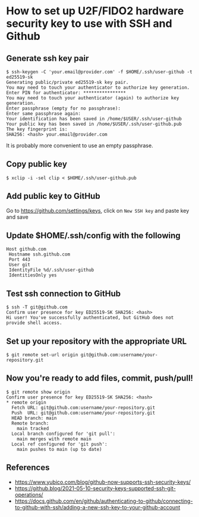 # How to set up U2F/FIDO2 hardware security key to use with SSH and Github

## Generate ssh key pair
```
$ ssh-keygen -C 'your.email@provider.com' -f $HOME/.ssh/user-github -t ed25519-sk
Generating public/private ed25519-sk key pair.
You may need to touch your authenticator to authorize key generation.
Enter PIN for authenticator: ****************
You may need to touch your authenticator (again) to authorize key generation.
Enter passphrase (empty for no passphrase): 
Enter same passphrase again: 
Your identification has been saved in /home/$USER/.ssh/user-github
Your public key has been saved in /home/$USER/.ssh/user-github.pub
The key fingerprint is:
SHA256: <hash> your.email@provider.com
```

It is probably more convenient to use an empty passphrase.

## Copy public key
```shell
$ xclip -i -sel clip < $HOME/.ssh/user-github.pub
```

## Add public key to GitHub
Go to https://github.com/settings/keys, click on `New SSH key` and paste key and save

## Update $HOME/.ssh/config with the following
```
Host github.com
 Hostname ssh.github.com
 Port 443
 User git
 IdentityFile %d/.ssh/user-github
 IdentitiesOnly yes
```

## Test ssh connection to GitHub
```
$ ssh -T git@github.com
Confirm user presence for key ED25519-SK SHA256: <hash>
Hi user! You've successfully authenticated, but GitHub does not provide shell access.
```

## Set up your repository with the appropriate URL 
```shell
$ git remote set-url origin git@github.com:username/your-repository.git
```

## Now you're ready to add files, commit, push/pull!
```
$ git remote show origin 
Confirm user presence for key ED25519-SK SHA256: <hash>
* remote origin
  Fetch URL: git@github.com:username/your-repository.git
  Push  URL: git@github.com:username/your-repository.git
  HEAD branch: main
  Remote branch:
    main tracked
  Local branch configured for 'git pull':
    main merges with remote main
  Local ref configured for 'git push':
    main pushes to main (up to date)
```

## References
* https://www.yubico.com/blog/github-now-supports-ssh-security-keys/
* https://github.blog/2021-05-10-security-keys-supported-ssh-git-operations/
* https://docs.github.com/en/github/authenticating-to-github/connecting-to-github-with-ssh/adding-a-new-ssh-key-to-your-github-account
